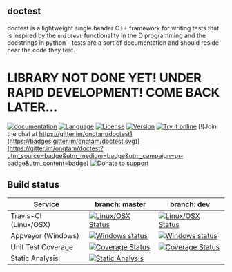 doctest
-------

doctest is a lightweight single header C++ framework for writing tests that is inspired by the ```unittest``` functionality in the D programming and the docstrings in python - tests are a sort of documentation and should reside near the code they test.

# LIBRARY NOT DONE YET! UNDER RAPID DEVELOPMENT! COME BACK LATER...

[![documentation](https://img.shields.io/badge/documentation-online-blue.svg)](doc/markdown/)
[![Language](https://img.shields.io/badge/language-C++-blue.svg)](https://isocpp.org/)
[![License](https://img.shields.io/badge/license-MIT-blue.svg)](https://opensource.org/licenses/MIT)
[![Version](https://badge.fury.io/gh/onqtam%2Fdoctest.svg)](https://github.com/onqtam/doctest/releases)
[![Try it online](https://img.shields.io/badge/try%20it-online-orange.svg)](http://melpon.org/wandbox/permlink/oxgO6e6vONzlHlwr)
[![Join the chat at https://gitter.im/onqtam/doctest](https://badges.gitter.im/onqtam/doctest.svg)](https://gitter.im/onqtam/doctest?utm_source=badge&utm_medium=badge&utm_campaign=pr-badge&utm_content=badge)
[![Donate to support](https://pledgie.com/campaigns/31280.png)](https://pledgie.com/campaigns/31280)

Build status
------------

| Service               | branch: master | branch: dev |
|-----------------------|----------------|-------------|
| Travis-CI (Linux/OSX) | [![Linux/OSX Status](https://travis-ci.org/onqtam/doctest.svg?branch=master)](https://travis-ci.org/onqtam/doctest)| [![Linux/OSX Status](https://travis-ci.org/onqtam/doctest.svg?branch=dev)](https://travis-ci.org/onqtam/doctest)|
| Appveyor (Windows)    | [![Windows status](https://ci.appveyor.com/api/projects/status/j89qxtahyw1dp4gd/branch/master?svg=true)](https://ci.appveyor.com/project/onqtam/doctest/branch/master)| [![Windows status](https://ci.appveyor.com/api/projects/status/j89qxtahyw1dp4gd/branch/dev?svg=true)](https://ci.appveyor.com/project/onqtam/doctest/branch/dev)|
| Unit Test Coverage    | [![Coverage Status](https://coveralls.io/repos/github/onqtam/doctest/badge.svg?branch=master)](https://coveralls.io/github/onqtam/doctest?branch=master)|[![Coverage Status](https://coveralls.io/repos/github/onqtam/doctest/badge.svg?branch=dev)](https://coveralls.io/github/onqtam/doctest?branch=dev)|
| Static Analysis       | [![Static Analysis](https://scan.coverity.com/projects/7865/badge.svg)](https://scan.coverity.com/projects/onqtam-doctest)|   |
